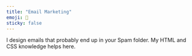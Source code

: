 ```yaml
---
title: "Email Marketing"
emoji: 📨
sticky: false
---
```


I design emails that probably end up in your Spam folder. My HTML and CSS knowledge helps here. 
